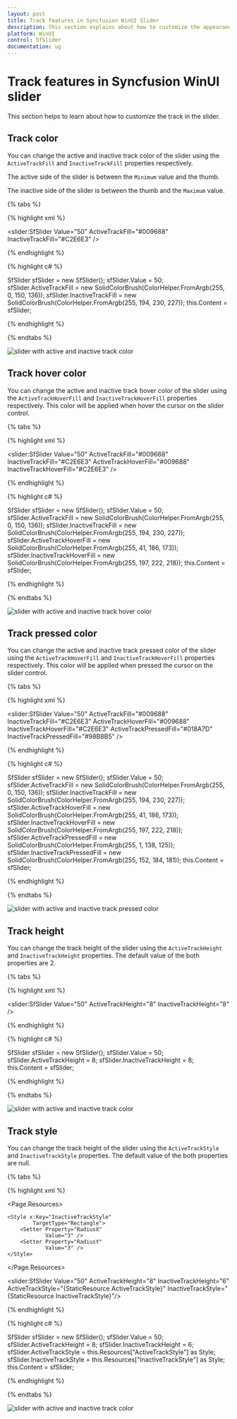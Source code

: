 ```yaml
---
layout: post
title: Track features in Syncfusion WinUI Slider
description: This section explains about how to customize the appearance of the track in Syncfusion WinUI Slider.
platform: WinUI
control: SfSlider
documentation: ug
---
```


# Track features in Syncfusion WinUI slider

This section helps to learn about how to customize the track in the slider.

## Track color

You can change the active and inactive track color of the slider using the `ActiveTrackFill` and `InactiveTrackFill` properties respectively.

The active side of the slider is between the `Minimum` value and the thumb.

The inactive side of the slider is between the thumb and the `Maximum` value.

{% tabs %}

{% highlight xml %}

<slider:SfSlider Value="50"
                 ActiveTrackFill="#009688"
                 InactiveTrackFill="#C2E6E3" />

{% endhighlight %}

{% highlight c# %}

SfSlider sfSlider = new SfSlider();
sfSlider.Value = 50;
sfSlider.ActiveTrackFill = new SolidColorBrush(ColorHelper.FromArgb(255, 0, 150, 136));
sfSlider.InactiveTrackFill = new SolidColorBrush(ColorHelper.FromArgb(255, 194, 230, 227));
this.Content = sfSlider;

{% endhighlight %}

{% endtabs %}

![slider with active and inactive track color](images/track/slider-activeInactiveFill.png)

## Track hover color

You can change the active and inactive track hover color of the slider using the `ActiveTrackHoverFill` and `InactiveTrackHoverFill` properties respectively. This color will be applied when hover the cursor on the slider control.

{% tabs %}

{% highlight xml %}

<slider:SfSlider Value="50"
                 ActiveTrackFill="#009688"
                 InactiveTrackFill="#C2E6E3"
                 ActiveTrackHoverFill="#009688"
                 InactiveTrackHoverFill="#C2E6E3" />

{% endhighlight %}

{% highlight c# %}

SfSlider sfSlider = new SfSlider();
sfSlider.Value = 50;
sfSlider.ActiveTrackFill = new SolidColorBrush(ColorHelper.FromArgb(255, 0, 150, 136));
sfSlider.InactiveTrackFill = new SolidColorBrush(ColorHelper.FromArgb(255, 194, 230, 227));
sfSlider.ActiveTrackHoverFill = new SolidColorBrush(ColorHelper.FromArgb(255, 41, 186, 173));
sfSlider.InactiveTrackHoverFill = new SolidColorBrush(ColorHelper.FromArgb(255, 197, 222, 218));
this.Content = sfSlider;

{% endhighlight %}

{% endtabs %}

![slider with active and inactive track hover color](images/track/slider-activeInactiveHoverFill.png)

## Track pressed color

You can change the active and inactive track pressed color of the slider using the `ActiveTrackHoverFill` and `InactiveTrackHoverFill` properties respectively. This color will be applied when pressed the cursor on the slider control.

{% tabs %}

{% highlight xml %}

<slider:SfSlider Value="50"
                 ActiveTrackFill="#009688"
                 InactiveTrackFill="#C2E6E3"
                 ActiveTrackHoverFill="#009688"
                 InactiveTrackHoverFill="#C2E6E3"
                 ActiveTrackPressedFill="#018A7D"
                 InactiveTrackPressedFill="#98B8B5"  />

{% endhighlight %}

{% highlight c# %}

SfSlider sfSlider = new SfSlider();
sfSlider.Value = 50;
sfSlider.ActiveTrackFill = new SolidColorBrush(ColorHelper.FromArgb(255, 0, 150, 136));
sfSlider.InactiveTrackFill = new SolidColorBrush(ColorHelper.FromArgb(255, 194, 230, 227));
sfSlider.ActiveTrackHoverFill = new SolidColorBrush(ColorHelper.FromArgb(255, 41, 186, 173));
sfSlider.InactiveTrackHoverFill = new SolidColorBrush(ColorHelper.FromArgb(255, 197, 222, 218));
sfSlider.ActiveTrackPressedFill = new SolidColorBrush(ColorHelper.FromArgb(255, 1, 138, 125));
sfSlider.InactiveTrackPressedFill = new SolidColorBrush(ColorHelper.FromArgb(255, 152, 184, 181));
this.Content = sfSlider;

{% endhighlight %}

{% endtabs %}

![slider with active and inactive track pressed color](images/track/slider-activeInactivePressedFill.png)

## Track height

You can change the track height of the slider using the `ActiveTrackHeight` and `InactiveTrackHeight` properties. The default value of the both properties are 2.

{% tabs %}

{% highlight xml %}

<slider:SfSlider Value="50"
                 ActiveTrackHeight="8"
                 InactiveTrackHeight="8"  />

{% endhighlight %}

{% highlight c# %}

SfSlider sfSlider = new SfSlider();
sfSlider.Value = 50;
sfSlider.ActiveTrackHeight = 8;
sfSlider.InactiveTrackHeight = 8;
this.Content = sfSlider;

{% endhighlight %}

{% endtabs %}

![slider with active and inactive track color](images/track/slider-activeInactiveTrackHeight.png)

## Track style

You can change the track height of the slider using the `ActiveTrackStyle` and `InactiveTrackStyle` properties. The default value of the both properties are null.

{% tabs %}

{% highlight xml %}

<Page.Resources>
    <Style x:Key="ActiveTrackStyle"
            TargetType="Rectangle">
        <Setter Property="RadiusX"
                Value="4" />
        <Setter Property="RadiusY"
                Value="4" />
    </Style>

    <Style x:Key="InactiveTrackStyle"
            TargetType="Rectangle">
        <Setter Property="RadiusX"
                Value="3" />
        <Setter Property="RadiusY"
                Value="3" />
    </Style>
</Page.Resources>
    
<slider:SfSlider Value="50"
                 ActiveTrackHeight="8"
                 InactiveTrackHeight="6"
                 ActiveTrackStyle="{StaticResource ActiveTrackStyle}"
                 InactiveTrackStyle="{StaticResource InactiveTrackStyle}"/>

{% endhighlight %}

{% highlight c# %}

SfSlider sfSlider = new SfSlider();
sfSlider.Value = 50;
sfSlider.ActiveTrackHeight = 8;
sfSlider.InactiveTrackHeight = 6;
sfSlider.ActiveTrackStyle = this.Resources["ActiveTrackStyle"] as Style;
sfSlider.InactiveTrackStyle = this.Resources["InactiveTrackStyle"] as Style;
this.Content = sfSlider;

{% endhighlight %}

{% endtabs %}

![slider with active and inactive track color](images/track/slider-activeInactiveTrackStyle.png)